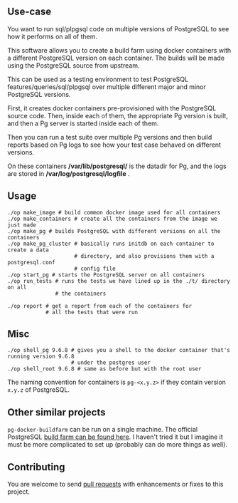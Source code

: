 Use-case
--------

You want to run sql/plpgsql code on multiple versions of PostgreSQL to see
how it performs on all of them.
          
This software allows you to create a build farm using docker containers
with a different PostgreSQL version on each container. The builds will
be made using the PostgreSQL source from upstream.

This can be used as a testing environment to test PostgreSQL
features/queries/sql/plpgsql over multiple different major and minor
PostgreSQL versions.

First, it creates docker containers pre-provisioned with the PostgreSQL source code.
Then, inside each of them, the appropriate Pg version is built, and then a Pg server is
started inside each of them.

Then you can run a test suite over multiple Pg versions and then build reports based
on Pg logs to see how your test case behaved on different versions.

On these containers **/var/lib/postgresql/** is the datadir for Pg, and the logs are stored in
**/var/log/postgresql/logfile** .

Usage
-----
    
    ./op make_image # build common docker image used for all containers
    ./op make_containers # create all the containers from the image we just made
    ./op make_pg # builds PostgreSQL with different versions on all the containers
    ./op make_pg_cluster # basically runs initdb on each container to create a data
                         # directory, and also provisions them with a postgresql.conf
                         # config file
    ./op start_pg # starts the PostgreSQL server on all containers
    ./op run_tests # runs the tests we have lined up in the ./t/ directory on all
                   # the containers

    ./op report # get a report from each of the containers for 
                # all the tests that were run

Misc
----

    ./op shell_pg 9.6.8 # gives you a shell to the docker container that's running version 9.6.8
                        # under the postgres user
    ./op shell_root 9.6.8 # same as before but with the root user

The naming convention for containers is `pg-<x.y.z>` if they contain version `x.y.z` of PostgreSQL.

Other similar projects
----------------------

`pg-docker-buildfarm` can be run on a single
machine. The official PostgreSQL [build farm can be found
here](https://github.com/PGBuildFarm). I haven't tried it but I imagine it
must be more complicated to set up (probably can do more things as well).

Contributing
------------

You are welcome to send [pull requests](https://github.com/wsdookadr/pg-docker-buildfarm/pulls)
with enhancements or fixes to this project.



